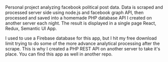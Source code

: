 Personal project analyzing facebook political post data. Data is scraped and processed server side using node.js and facebook graph API, then processed and saved into a homemade PHP database API I created on another server each night. The result is displayed in a single page React, Redux, Semantic UI App.

I used to use a Firebase database for this app, but I hit my free download limit trying to do some of the more advance analytical processing after the scrape. This is why I created a PHP REST API on another server to take it's place. You can find this app as well in another repo.